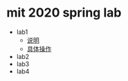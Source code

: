 # mit 2020 spring lab

- lab1
  - [说明](lab1-specification.md)
  - [具体操作](lab1.md)
- lab2
- lab3
- lab4